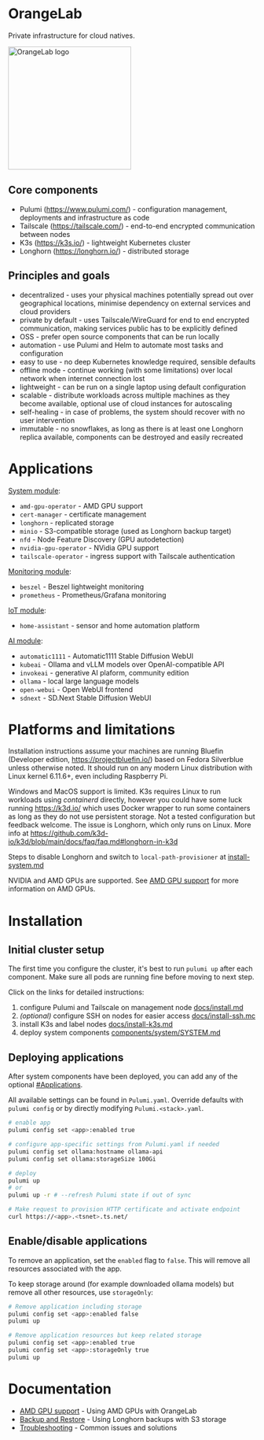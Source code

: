 # OrangeLab

Private infrastructure for cloud natives.

<img src="docs/orange-lab-910-512.png" alt="OrangeLab logo" height="250"/>

## Core components

-   Pulumi (https://www.pulumi.com/) - configuration management, deployments and infrastructure as code
-   Tailscale (https://tailscale.com/) - end-to-end encrypted communication between nodes
-   K3s (https://k3s.io/) - lightweight Kubernetes cluster
-   Longhorn (https://longhorn.io/) - distributed storage

## Principles and goals

-   decentralized - uses your physical machines potentially spread out over geographical locations, minimise dependency on external services and cloud providers
-   private by default - uses Tailscale/WireGuard for end to end encrypted communication, making services public has to be explicitly defined
-   OSS - prefer open source components that can be run locally
-   automation - use Pulumi and Helm to automate most tasks and configuration
-   easy to use - no deep Kubernetes knowledge required, sensible defaults
-   offline mode - continue working (with some limitations) over local network when internet connection lost
-   lightweight - can be run on a single laptop using default configuration
-   scalable - distribute workloads across multiple machines as they become available, optional use of cloud instances for autoscaling
-   self-healing - in case of problems, the system should recover with no user intervention
-   immutable - no snowflakes, as long as there is at least one Longhorn replica available, components can be destroyed and easily recreated

# Applications

[System module](./components/system/SYSTEM.md):

-   `amd-gpu-operator` - AMD GPU support
-   `cert-manager` - certificate management
-   `longhorn` - replicated storage
-   `minio` - S3-compatible storage (used as Longhorn backup target)
-   `nfd` - Node Feature Discovery (GPU autodetection)
-   `nvidia-gpu-operator` - NVidia GPU support
-   `tailscale-operator` - ingress support with Tailscale authentication

[Monitoring module](./components/monitoring/MONITORING.md):

-   `beszel` - Beszel lightweight monitoring
-   `prometheus` - Prometheus/Grafana monitoring

[IoT module](./components/iot/IOT.md):

-   `home-assistant` - sensor and home automation platform

[AI module](./components/ai/AI.md):

-   `automatic1111` - Automatic1111 Stable Diffusion WebUI
-   `kubeai` - Ollama and vLLM models over OpenAI-compatible API
-   `invokeai` - generative AI plaform, community edition
-   `ollama` - local large language models
-   `open-webui` - Open WebUI frontend
-   `sdnext` - SD.Next Stable Diffusion WebUI

# Platforms and limitations

Installation instructions assume your machines are running Bluefin (Developer edition, https://projectbluefin.io/) based on Fedora Silverblue unless otherwise noted.
It should run on any modern Linux distribution with Linux kernel 6.11.6+, even including Raspberry Pi.

Windows and MacOS support is limited. K3s requires Linux to run workloads using _containerd_ directly, however you could have some luck running https://k3d.io/ which uses Docker wrapper to run some containers as long as they do not use persistent storage.
Not a tested configuration but feedback welcome. The issue is Longhorn, which only runs on Linux. More info at https://github.com/k3d-io/k3d/blob/main/docs/faq/faq.md#longhorn-in-k3d

Steps to disable Longhorn and switch to `local-path-provisioner` at [install-system.md](./components/system/SYSTEM.md#disable-longhorn)

NVIDIA and AMD GPUs are supported. See [AMD GPU support](/docs/amd-gpu.md) for more information on AMD GPUs.

# Installation

## Initial cluster setup

The first time you configure the cluster, it's best to run `pulumi up` after each component. Make sure all pods are running fine before moving to next step.

Click on the links for detailed instructions:

1.  configure Pulumi and Tailscale on management node [docs/install.md](docs/install.md)
2.  _(optional)_ configure SSH on nodes for easier access [docs/install-ssh.mc](docs/install-ssh.md)
3.  install K3s and label nodes [docs/install-k3s.md](docs/install-k3s.md)
4.  deploy system components [components/system/SYSTEM.md](./components/system/SYSTEM.md)

## Deploying applications

After system components have been deployed, you can add any of the optional [#Applications](#applications).

All available settings can be found in `Pulumi.yaml`. Override defaults with `pulumi config` or by directly modifying `Pulumi.<stack>.yaml`.

```sh
# enable app
pulumi config set <app>:enabled true

# configure app-specific settings from Pulumi.yaml if needed
pulumi config set ollama:hostname ollama-api
pulumi config set ollama:storageSize 100Gi

# deploy
pulumi up
# or
pulumi up -r # --refresh Pulumi state if out of sync

# Make request to provision HTTP certificate and activate endpoint
curl https://<app>.<tsnet>.ts.net/
```

## Enable/disable applications

To remove an application, set the `enabled` flag to `false`. This will remove all resources associated with the app.

To keep storage around (for example downloaded ollama models) but remove all other resources, use `storageOnly`:

```sh
# Remove application including storage
pulumi config set <app>:enabled false
pulumi up

# Remove application resources but keep related storage
pulumi config set <app>:enabled true
pulumi config set <app>:storageOnly true
pulumi up
```

# Documentation

- [AMD GPU support](./docs/amd-gpu.md) - Using AMD GPUs with OrangeLab
- [Backup and Restore](./docs/backup.md) - Using Longhorn backups with S3 storage
- [Troubleshooting](./docs/troubleshooting.md) - Common issues and solutions
